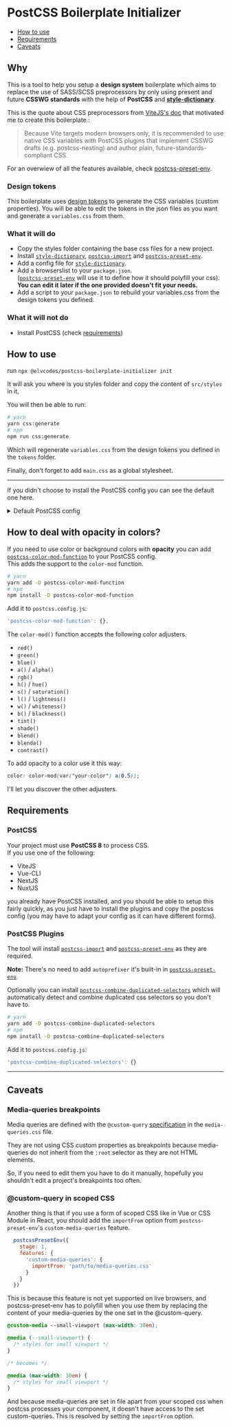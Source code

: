 # PostCSS Boilerplate Initializer

* [How to use](#how-to-use)
* [Requirements](#requirements)
* [Caveats](#caveats)

## Why
This is a tool to help you setup a **design system** boilerplate which aims to replace the use of SASS/SCSS preprocessors by only using present and future **CSSWG standards** with the help of **PostCSS** and [**style-dictionary**](https://www.npmjs.com/package/style-dictionary).

This is the quote about CSS preprocessors from [ViteJS's doc](https://vitejs.dev/guide/features.html#css-pre-processors) that motivated me to create this boilerplate :

> Because Vite targets modern browsers only, it is recommended to use native CSS variables with PostCSS plugins that implement CSSWG drafts (e.g. postcss-nesting) and author plain, future-standards-compliant CSS.

For an overwiew of all the features available, check [postcss-preset-env](https://preset-env.cssdb.org/features#stage-1).

### Design tokens

This boilerplate uses [design tokens](https://amzn.github.io/style-dictionary/#/tokens) to generate the CSS variables (custom properties). You will be able to edit the tokens in the json files as you want and generate a `variables.css` from them.

### What it will do
* Copy the styles folder containing the base css files for a new project.
* Install [`style-dictionary`](https://www.npmjs.com/package/style-dictionary), [`postcss-import`](https://www.npmjs.com/package/postcss-import) and [`postcss-preset-env`](https://www.npmjs.com/package/postcss-preset-env).
* Add a config file for [`style-dictionary`](https://www.npmjs.com/package/style-dictionary).
* Add a browserslist to your `package.json`.  
([`postcss-preset-env`](https://www.npmjs.com/package/postcss-preset-env#browsers) will use it to define how it should polyfill your css).  
**You can edit it later if the one provided doesn't fit your needs.**
* Add a script to your `package.json` to rebuild your variables.css from the design tokens you defined.

### What it will not do
* Install PostCSS (check [requirements](#requirements))

## How to use
run `npx @elvcodes/postcss-boilerplate-initializer init`

It will ask you where is you styles folder and copy the content of `src/styles` in it.

You will then be able to run:  
```bash
# yarn
yarn css:generate
# npm
npm run css:generate
```
Which will regenerate `variables.css` from the design tokens you defined in the `tokens` folder.

Finally, don't forget to add `main.css` as a global stylesheet.

---

If you didn't choose to install the PostCSS config you can see the default one here.

<details>
  <summary>Default PostCSS config</summary>
  
```javascript
module.exports = {
  plugins: {
    'postcss-import': {},
    'postcss-preset-env': {
      stage: 1,
      features: {
        'focus-visible-pseudo-class': {
          // To use https://www.npmjs.com/package/focus-visible
          // with a JS framework
          replaceWith: '[data-focus-visible-added]'
        },
        'custom-media-queries': {
          // Useful if you use a form of scoped CSS (CSS Modules for example).
          importFrom: 'src/styles/media-queries.css'
        }
      }
    }
  }
}

```
</details>

## How to deal with opacity in colors?
If you need to use color or background colors with **opacity** you can add [`postcss-color-mod-function`](https://www.npmjs.com/package/postcss-color-mod-function) to your PostCSS config.  
This adds the support to the `color-mod` function.
```bash
# yarn
yarn add -D postcss-color-mod-function
# npm
npm install -D postcss-color-mod-function
```

Add it to `postcss.config.js`:
```javascript
'postcss-color-mod-function': {},
```

The `color-mod()` function accepts the following color adjusters.
* `red()`
*  `green()`
*  `blue()`
*  `a()` / `alpha()`
*  `rgb()`
*  `h()` / `hue()`
*  `s()` / `saturation()`
*  `l()` / `lightness()`
*  `w()` / `whiteness()`
*  `b()` / `blackness()`
*  `tint()`
*  `shade()`
*  `blend()`
*  `blenda()`
*  `contrast()`

To add opacity to a color use it this way:
```css
color: color-mod(var("your-color") a(0.5));
```
I'll let you discover the other adjusters.

## Requirements
### PostCSS
Your project must use **PostCSS 8** to process CSS.  
If you use one of the following:
* ViteJS
* Vue-CLI
* NextJS
* NuxtJS

you already have PostCSS installed, and you should be able to setup this fairly quickly, as you just have to install the plugins and copy the postcss config (you may have to adapt your config as it can have different forms).

### PostCSS Plugins
The tool will install [`postcss-import`](https://www.npmjs.com/package/postcss-import) and [`postcss-preset-env`](https://www.npmjs.com/package/postcss-preset-env) as they are required.

**Note:** There's no need to add `autoprefixer` it's built-in in [`postcss-preset-env`](https://www.npmjs.com/package/postcss-preset-env#autoprefixer).

Optionally you can install [`postcss-combine-duplicated-selectors`](https://www.npmjs.com/package/postcss-combine-duplicated-selectors) which will automatically detect and combine duplicated css selectors so you don't have to.

```bash
# yarn
yarn add -D postcss-combine-duplicated-selectors
# npm
npm install -D postcss-combine-duplicated-selectors
```
Add it to `postcss.config.js`:
```javascript
'postcss-combine-duplicated-selectors': {}
```

---

## Caveats
### Media-queries breakpoints

Media queries are defined with the `@custom-query` [specification](https://drafts.csswg.org/mediaqueries-5/#at-ruledef-custom-media) in the `media-queries.css` file.

They are not using CSS custom properties as breakpoints because media-queries do not inherit from the `:root` selector as they are not HTML elements.

So, if you need to edit them you have to do it manually, hopefully you shouldn't edit a project's breakpoints too often.

### @custom-query in scoped CSS
Another thing is that if you use a form of scoped CSS like in Vue or CSS Module in React, you should add the `importFrom` option from `postcss-preset-env`'s `custom-media-queries` feature.
```javascript
  postcssPresetEnv({
    stage: 1,
    features: {
      'custom-media-queries': {
        importFrom: 'path/to/media-queries.css'
      }
    }
  })
```
This is because this feature is not yet supported on live browsers, and postcss-preset-env has to polyfill when you use them by replacing the content of your media-queries by the one set in the @custom-query.
```css
@custom-media --small-viewport (max-width: 30em);

@media (--small-viewport) {
  /* styles for small viewport */
}

/* becomes */

@media (max-width: 30em) {
  /* styles for small viewport */
}
```
And because media-queries are set in file apart from your scoped css when postcss processes your component, it doesn't have access to the set custom-queries.
This is resolved by setting the `importFrom` option.